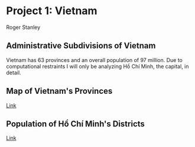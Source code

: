 # Project 1: Vietnam

Roger Stanley

## Administrative Subdivisions of Vietnam

Vietnam has 63 provinces and an overall population of 97 million. Due to computational restraints I will only be analyzing Hồ Chí Minh, the capital, in detail.

## Map of Vietnam's Provinces

[Link](https://github.com/Restitutus/data100/blob/master/vietnamplot.png)

## Population of Hồ Chí Minh's Districts

[Link](https://github.com/Restitutus/data100/blob/master/hochiminh.png)

